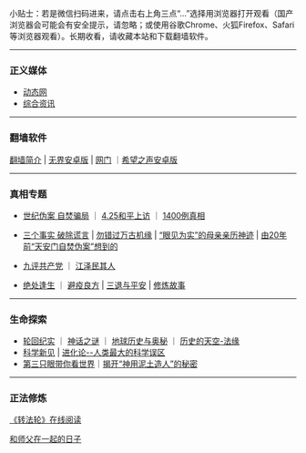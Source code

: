 小贴士：若是微信扫码进来，请点击右上角三点“...”选择用浏览器打开观看（国产浏览器会可能会有安全提示，请忽略；或使用谷歌Chrome、火狐Firefox、Safari等浏览器观看）。长期收看，请收藏本站和下载翻墙软件。

---

### 正义媒体

- [动态网](https://5a.jyg7.eu.org/jhg/6578) 
- [综合资讯](https://github.com/phqfjo324/www/blob/master/README.md)

---

### 翻墙软件

[翻墙简介](fq/How.md) | [无界安卓版](https://s3.amazonaws.com/693/um.apk) | [网门](/fq/ogate.md) ｜[希望之声安卓版](https://x.co/ohope)

***

### 真相专题

- [世纪伪案 自焚骗局](Truth/zfzx/qk.md) ｜ [4.25和平上访](Truth/425/425-index.md) ｜ [1400例真相](Truth/1400/mh-1400.md) 

- [三个事实 破除谎言](Truth/3t/3facts0928.md) | [勿错过万古机缘](Truth/xiulian/1031xiulian.md) | [“眼见为实”的母亲亲历神迹](Truth/jcfs/2.md) | [由20年前“天安门自焚伪案”想到的](Truth/3t/0202tui.md)

- [九评共产党](Books/9p/9p-index.md)  ｜ [江泽民其人](Books/jzmqr/index.md)

- [绝处逢生](Truth/jcfs/jcfs-index.md) ｜ [避疫良方](Truth/biyi/biyi-index.md) | [三退与平安](Truth/3t/3t-index.md) | [修炼故事](Truth/xiulian/xiulian-index.md)

---

### 生命探索

- [轮回纪实](LifeExplore/Lunhui/lunhui-index.md) ｜ [神话之谜](LifeExplore/myth/myth-index.md) ｜ [地球历史与奥秘](LifeExplore/HistoryofEarth/earth-index.md) ｜ [历史的天空-法缘](LifeExplore/fayuan.md)
- [科学新见](LifeExplore/Science/ScienceIndex.md)  |  [进化论--人类最大的科学误区](LifeExplore/Science/evolution-mistake.md)
- [第三只眼带你看世界](LifeExplore/Science/ThirdEye.md)｜[揭开“神用泥土造人”的秘密](LifeExplore/nituzaoren.md) 

---

### 正法修炼

[《转法轮》在线阅读](https://vfers.aewte.gq/?4eCPtVBvDc=SWywDMU8j&cYY-xirY=qNx93bKYON&yusyi3nnYAD)

[和师父在一起的日子](Truth/xiulian/yishien.md)

